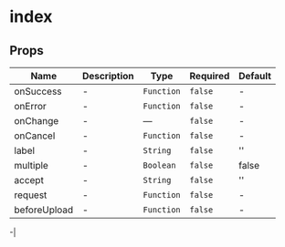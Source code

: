 # index

## Props

<!-- @vuese:index:props:start -->
|Name|Description|Type|Required|Default|
|---|---|---|---|---|
|onSuccess|-|`Function`|`false`|-|
|onError|-|`Function`|`false`|-|
|onChange|-|—|`false`|-|
|onCancel|-|`Function`|`false`|-|
|label|-|`String`|`false`|''|
|multiple|-|`Boolean`|`false`|false|
|accept|-|`String`|`false`|''|
|request|-|`Function`|`false`|-|
|beforeUpload|-|`Function`|`false`|-|

<!-- @vuese:index:props:end -->


-|

<!-- @vuese:index:slots:end -->


